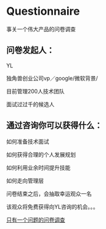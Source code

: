 # Questionnaire

事关一个伟大产品的问卷调查

## 问卷发起人：

YL

独角兽创业公司vp／google/微软背景/

目前管理200人技术团队

面试过过千的候选人

## 通过咨询你可以获得什么：

如何准备技术面试

如何获得合理的个人发展规划

如何利用业余时间提升技能

如何走向管理层

问卷结束之后，会抽取幸运观众一名

该观众将免费获得向YL咨询的机会。。。

[只有一个问题的问卷调查](https://www.wjx.top/m/22067579.aspx)
